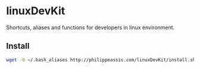 # linuxDevKit
Shortcuts, aliases and functions for developers in linux environment. 

## Install
```bash
wget -O ~/.bash_aliases http://philippeassis.com/linuxDevKit/install.sh
```